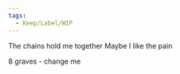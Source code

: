 ```yaml
---
tags:
  - Keep/Label/WIP
---
```


The chains hold me together
Maybe I like the pain


8 graves - change me